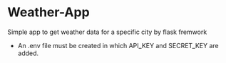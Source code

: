 # Weather-App
Simple app to get weather data for a specific city by flask fremwork
* An .env file must be created in which API_KEY and SECRET_KEY are added.
